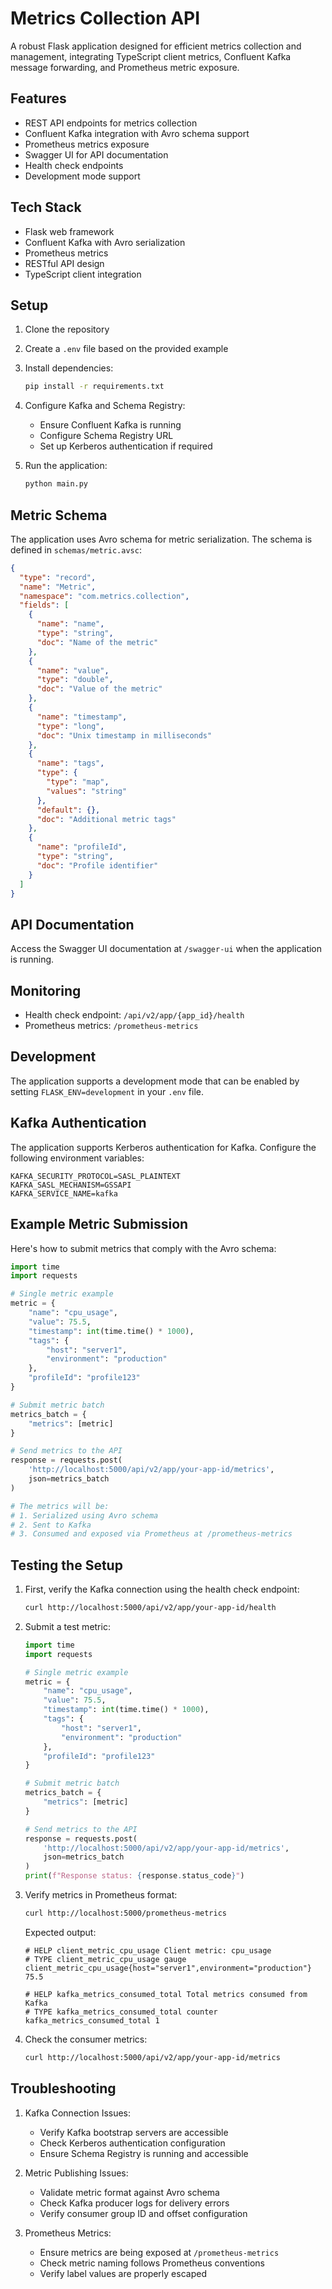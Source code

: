 # Metrics Collection API

A robust Flask application designed for efficient metrics collection and management, integrating TypeScript client metrics, Confluent Kafka message forwarding, and Prometheus metric exposure.

## Features

- REST API endpoints for metrics collection
- Confluent Kafka integration with Avro schema support
- Prometheus metrics exposure
- Swagger UI for API documentation
- Health check endpoints
- Development mode support

## Tech Stack

- Flask web framework
- Confluent Kafka with Avro serialization
- Prometheus metrics
- RESTful API design
- TypeScript client integration

## Setup

1. Clone the repository
2. Create a `.env` file based on the provided example
3. Install dependencies:
   ```bash
   pip install -r requirements.txt
   ```

4. Configure Kafka and Schema Registry:
   - Ensure Confluent Kafka is running
   - Configure Schema Registry URL
   - Set up Kerberos authentication if required

5. Run the application:
   ```bash
   python main.py
   ```

## Metric Schema

The application uses Avro schema for metric serialization. The schema is defined in `schemas/metric.avsc`:

```json
{
  "type": "record",
  "name": "Metric",
  "namespace": "com.metrics.collection",
  "fields": [
    {
      "name": "name",
      "type": "string",
      "doc": "Name of the metric"
    },
    {
      "name": "value",
      "type": "double",
      "doc": "Value of the metric"
    },
    {
      "name": "timestamp",
      "type": "long",
      "doc": "Unix timestamp in milliseconds"
    },
    {
      "name": "tags",
      "type": {
        "type": "map",
        "values": "string"
      },
      "default": {},
      "doc": "Additional metric tags"
    },
    {
      "name": "profileId",
      "type": "string",
      "doc": "Profile identifier"
    }
  ]
}
```

## API Documentation

Access the Swagger UI documentation at `/swagger-ui` when the application is running.

## Monitoring

- Health check endpoint: `/api/v2/app/{app_id}/health`
- Prometheus metrics: `/prometheus-metrics`

## Development

The application supports a development mode that can be enabled by setting `FLASK_ENV=development` in your `.env` file.

## Kafka Authentication

The application supports Kerberos authentication for Kafka. Configure the following environment variables:

```env
KAFKA_SECURITY_PROTOCOL=SASL_PLAINTEXT
KAFKA_SASL_MECHANISM=GSSAPI
KAFKA_SERVICE_NAME=kafka
```

## Example Metric Submission

Here's how to submit metrics that comply with the Avro schema:

```python
import time
import requests

# Single metric example
metric = {
    "name": "cpu_usage",
    "value": 75.5,
    "timestamp": int(time.time() * 1000),
    "tags": {
        "host": "server1",
        "environment": "production"
    },
    "profileId": "profile123"
}

# Submit metric batch
metrics_batch = {
    "metrics": [metric]
}

# Send metrics to the API
response = requests.post(
    'http://localhost:5000/api/v2/app/your-app-id/metrics',
    json=metrics_batch
)

# The metrics will be:
# 1. Serialized using Avro schema
# 2. Sent to Kafka
# 3. Consumed and exposed via Prometheus at /prometheus-metrics
```

## Testing the Setup

1. First, verify the Kafka connection using the health check endpoint:
   ```bash
   curl http://localhost:5000/api/v2/app/your-app-id/health
   ```

2. Submit a test metric:
   ```python
   import time
   import requests

   # Single metric example
   metric = {
       "name": "cpu_usage",
       "value": 75.5,
       "timestamp": int(time.time() * 1000),
       "tags": {
           "host": "server1",
           "environment": "production"
       },
       "profileId": "profile123"
   }

   # Submit metric batch
   metrics_batch = {
       "metrics": [metric]
   }

   # Send metrics to the API
   response = requests.post(
       'http://localhost:5000/api/v2/app/your-app-id/metrics',
       json=metrics_batch
   )
   print(f"Response status: {response.status_code}")
   ```

3. Verify metrics in Prometheus format:
   ```bash
   curl http://localhost:5000/prometheus-metrics
   ```

   Expected output:
   ```
   # HELP client_metric_cpu_usage Client metric: cpu_usage
   # TYPE client_metric_cpu_usage gauge
   client_metric_cpu_usage{host="server1",environment="production"} 75.5

   # HELP kafka_metrics_consumed_total Total metrics consumed from Kafka
   # TYPE kafka_metrics_consumed_total counter
   kafka_metrics_consumed_total 1
   ```

4. Check the consumer metrics:
   ```bash
   curl http://localhost:5000/api/v2/app/your-app-id/metrics
   ```

## Troubleshooting

1. Kafka Connection Issues:
   - Verify Kafka bootstrap servers are accessible
   - Check Kerberos authentication configuration
   - Ensure Schema Registry is running and accessible

2. Metric Publishing Issues:
   - Validate metric format against Avro schema
   - Check Kafka producer logs for delivery errors
   - Verify consumer group ID and offset configuration

3. Prometheus Metrics:
   - Ensure metrics are being exposed at `/prometheus-metrics`
   - Check metric naming follows Prometheus conventions
   - Verify label values are properly escaped